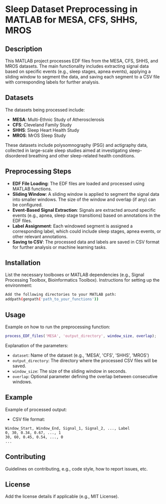 
# Sleep Dataset Preprocessing in MATLAB for MESA, CFS, SHHS, MROS

## Description
This MATLAB project processes EDF files from the MESA, CFS, SHHS, and MROS datasets. The main functionality includes extracting signal data based on specific events (e.g., sleep stages, apnea events), applying a sliding window to segment the data, and saving each segment to a CSV file with corresponding labels for further analysis.

## Datasets
The datasets being processed include:
- **MESA**: Multi-Ethnic Study of Atherosclerosis
- **CFS**: Cleveland Family Study
- **SHHS**: Sleep Heart Health Study
- **MROS**: MrOS Sleep Study

These datasets include polysomnography (PSG) and actigraphy data, collected in large-scale sleep studies aimed at investigating sleep-disordered breathing and other sleep-related health conditions.

## Preprocessing Steps
- **EDF File Loading**: The EDF files are loaded and processed using MATLAB functions.
- **Sliding Window**: A sliding window is applied to segment the signal data into smaller windows. The size of the window and overlap (if any) can be configured.
- **Event-Based Signal Extraction**: Signals are extracted around specific events (e.g., apnea, sleep stage transitions) based on annotations in the EDF files.
- **Label Assignment**: Each windowed segment is assigned a corresponding label, which could include sleep stages, apnea events, or other relevant annotations.
- **Saving to CSV**: The processed data and labels are saved in CSV format for further analysis or machine learning tasks.

## Installation
List the necessary toolboxes or MATLAB dependencies (e.g., Signal Processing Toolbox, Bioinformatics Toolbox).
Instructions for setting up the environment:
```bash
Add the following directories to your MATLAB path:
addpath(genpath('path_to_your_functions'))
```

## Usage
Example on how to run the preprocessing function:
```matlab
process_EDF_files('MESA', 'output_directory', window_size, overlap);
```

Explanation of the parameters:
- `dataset`: Name of the dataset (e.g., 'MESA', 'CFS', 'SHHS', 'MROS')
- `output_directory`: The directory where the processed CSV files will be saved.
- `window_size`: The size of the sliding window in seconds.
- `overlap`: Optional parameter defining the overlap between consecutive windows.

## Example
Example of processed output:
- CSV file format:
```csv
Window_Start, Window_End, Signal_1, Signal_2, ..., Label
0, 30, 0.34, 0.67, ..., 1
30, 60, 0.45, 0.54, ..., 0
...
```

## Contributing
Guidelines on contributing, e.g., code style, how to report issues, etc.

## License
Add the license details if applicable (e.g., MIT License).
